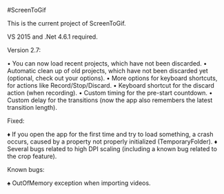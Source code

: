 ﻿#ScreenToGif  

This is the current project of ScreenToGif.  

VS 2015 and .Net 4.6.1 required.  


Version 2.7:

• You can now load recent projects, which have not been discarded.
• Automatic clean up of old projects, which have not been discarded yet (optional, check out your options).
• More options for keyboard shortcuts, for actions like Record/Stop/Discard.
• Keyboard shortcut for the discard action (when recording).
• Custom timing for the pre-start countdown.
• Custom delay for the transitions (now the app also remembers the latest transition length).

Fixed:

♦ If you open the app for the first time and try to load something, a crash occurs, caused by a property not properly initialized (TemporaryFolder).
♦ Several bugs related to high DPI scaling (including a known bug related to the crop feature).

Known bugs:

♠ OutOfMemory exception when importing videos. 